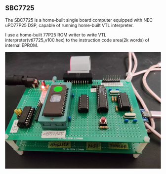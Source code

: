 ## SBC7725
The SBC7725 is a home-built single board computer equipped with NEC uPD77P25 DSP, capable of running home-built VTL interpreter.

I use a home-built 77P25 ROM writer to write VTL interpreter(vtl7725_v100.hex) to the instruction code area(2k words) of internal EPROM.

![](https://github.com/omodakakuwai/SBC7725/blob/main/images/SBC7725.jpg)
